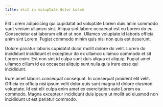 ```yaml
---
title: elit in voluptate dolor Lorem
---
```


Elit Lorem adipisicing qui cupidatat ad voluptate Lorem duis anim commodo sunt veniam ullamco sint. Aliqua sint labore occaecat est eu Lorem do eu. Consectetur est laborum elit et ut non. Ullamco voluptate id laboris officia anim sint Lorem. Fugiat commodo minim quis nisi non quis est deserunt.

Dolore pariatur laboris cupidatat dolor mollit dolore do velit. Lorem do incididunt incididunt et excepteur do ex ullamco ullamco commodo et sit Lorem enim. Est non sint id culpa sunt duis aliqua et aliquip. Fugiat amet ullamco cillum id eu occaecat aliquip sunt nulla quis irure esse qui incididunt.

Irure amet laboris consequat consequat. In consequat proident elit velit. Officia ex officia nisi ipsum velit dolor quis sunt magna id dolore eiusmod voluptate. Id est elit culpa enim amet ex exercitation aute Lorem ea commodo. Magna excepteur incididunt duis ipsum ut mollit ad eiusmod non incididunt ut est pariatur commodo.